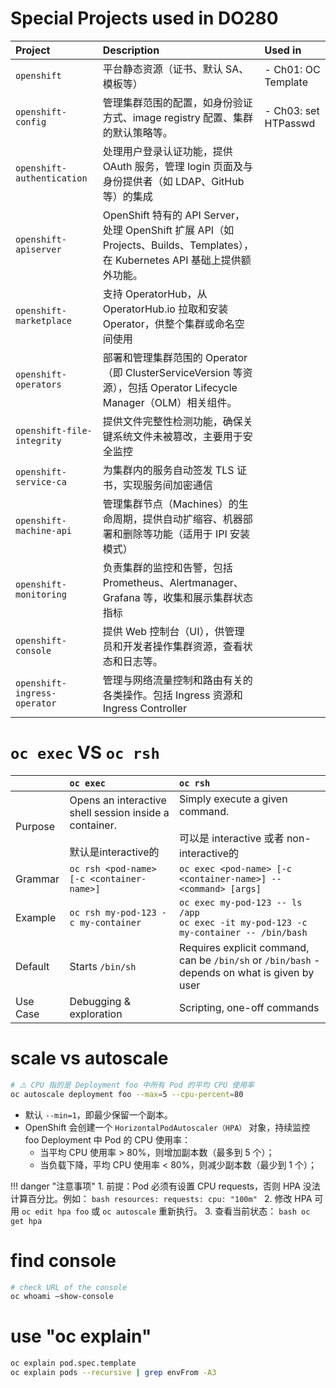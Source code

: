 # Special Projects used in DO280




|Project|Description|Used in|
|:-|:-|:-|
|`openshift`|平台静态资源（证书、默认 SA、模板等）|- Ch01: OC Template |
|`openshift-config`|管理集群范围的配置，如身份验证方式、image registry 配置、集群的默认策略等。|- Ch03: set HTPasswd |
|`openshift-authentication`|处理用户登录认证功能，提供 OAuth 服务，管理 login 页面及与身份提供者（如 LDAP、GitHub 等）的集成||
|`openshift-apiserver`|OpenShift 特有的 API Server，处理 OpenShift 扩展 API（如 Projects、Builds、Templates），在 Kubernetes API 基础上提供额外功能。||
|`openshift-marketplace`|支持 OperatorHub，从 OperatorHub.io 拉取和安装 Operator，供整个集群或命名空间使用||
|`openshift-operators`|部署和管理集群范围的 Operator（即 ClusterServiceVersion 等资源），包括 Operator Lifecycle Manager（OLM）相关组件。||
|`openshift-file-integrity`|提供文件完整性检测功能，确保关键系统文件未被篡改，主要用于安全监控||
|`openshift-service-ca`|为集群内的服务自动签发 TLS 证书，实现服务间加密通信||
|`openshift-machine-api`|管理集群节点（Machines）的生命周期，提供自动扩缩容、机器部署和删除等功能（适用于 IPI 安装模式）||
|`openshift-monitoring`|负责集群的监控和告警，包括 Prometheus、Alertmanager、Grafana 等，收集和展示集群状态指标||
|`openshift-console`|提供 Web 控制台（UI），供管理员和开发者操作集群资源，查看状态和日志等。||
|`openshift-ingress-operator`|管理与网络流量控制和路由有关的各类操作。包括 Ingress 资源和 Ingress Controller||


# `oc exec` VS `oc rsh`
||`oc exec`|`oc rsh`|
|:-|:-|:-|
|Purpose|Opens an interactive shell session inside a container. <br/><br/>默认是interactive的|Simply execute a given command. <br/><br/>可以是 interactive 或者 non-interactive的|
|Grammar|`oc rsh <pod-name> [-c <container-name>]`|`oc exec <pod-name> [-c <container-name>] -- <command> [args]`|
|Example|`oc rsh my-pod-123 -c my-container`|`oc exec my-pod-123 -- ls /app` <br/>`oc exec -it my-pod-123 -c my-container -- /bin/bash`|
|Default|Starts `/bin/sh`|Requires explicit command, can be `/bin/sh` or `/bin/bash` - depends on what is given by user|
|Use Case|Debugging & exploration|Scripting, one-off commands|


# scale vs autoscale
```bash
# ⚠️ CPU 指的是 Deployment foo 中所有 Pod 的平均 CPU 使用率
oc autoscale deployment foo --max=5 --cpu-percent=80
```

- 默认 `--min=1`，即最少保留一个副本。
- OpenShift 会创建一个 `HorizontalPodAutoscaler（HPA）` 对象，持续监控 foo Deployment 中 Pod 的 CPU 使用率：
    - 当平均 CPU 使用率 > 80%，则增加副本数（最多到 5 个）；
    - 当负载下降，平均 CPU 使用率 < 80%，则减少副本数（最少到 1 个）；



!!! danger "注意事项"
    1. 前提：Pod 必须有设置 CPU requests，否则 HPA 没法计算百分比。例如：
        ```bash
        resources:
            requests:
                cpu: "100m"
        ```
    2. 修改 HPA 可用 `oc edit hpa foo` 或 `oc autoscale` 重新执行。
    3. 查看当前状态：
        ```bash
        oc get hpa
        ```

# find console

```bash
# check URL of the console
oc whoami —show-console
```

# use "oc explain"
```bash
oc explain pod.spec.template
oc explain pods --recursive | grep envFrom -A3
```